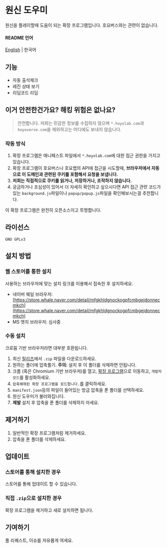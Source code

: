 # 원신 도우미
원신을 플레이할때 도움이 되는 확장 프로그램입니다. 호요버스와는 관련이 없습니다.
#### README 언어
[English](https://github.com/jwdjk392/genshin-helper/blob/main/README.md) | 한국어
## 기능
- 자동 출석체크
- 레진 상태 보기
- 리딤코드 리딤
## 이거 안전한건가요? 해킹 위험은 없나요?
> 안전합니다. 저희는 민감한 정보를 수집하지 않으며 ```*.hoyolab.com```과 ```hoyoverse.com```을 제외하고는 어디에도 보내지 않습니다.
### 작동 방식
1. 확장 프로그램은 매니페스트 파일에서 ```*.hoyolab.com```에 대한 접근 권한을 가지고 있습니다.
2. 확장 프로그램이 호요버스나 호요랩의 API에 접근을 시도할때, **브라우저에서 자동으로 이 도메인과 관련된 쿠키를 포함해서 요청을 보냅니다.**
3. **저희는 직접적으로 쿠키를 읽거나, 저장하거나, 조작하지 않습니다.**
4. 궁금하거나 조심성이 있어서 더 자세히 확인하고 싶으시다면 API 접근 관련 코드가 있는 ```background.js```파일이나 ```popup/popup.js```파일을 확인해보시는걸 추천합니다.

이 확장 프로그램은 완전히 오픈소스이고 투명합니다.

## 라이선스
```GNU GPLv3```
## 설치 방법
### 웹 스토어를 통한 설치
사용하는 브라우저에 맞는 설치 링크를 이용해서 접속한 후 설치하세요.
- 네이버 웨일 브라우저: [https://store.whale.naver.com/detail/mfgkhldgnockogpfcmbgejdonnecmkch](https://store.whale.naver.com/detail/mfgkhldgnockogpfcmbgejdonnecmkch)
- MS 엣지 브라우저: 심사중
### 수동 설치
크로뮴 기반 브라우저라면 대부분 호환됩니다.
1. 최신 [릴리즈](https://github.com/jwdjk392/genshin-helper/releases)에서 ```.zip``` 파일을 다운로드하세요.
2. 원하는 폴더에 압축풀기. **주의:** 설치 후 이 폴더를 삭제하면 안됩니다.
3. 크롬 (혹은 Chromium 기반 브라우저)를 열고, [확장 프로그램](chrome://extensions)으로 이동하고, ```개발자 모드```를 활성화하세요.
4. ```압축해제된 확장 프로그램을 로드합니다.```를 클릭하세요.
5. ```manifest.json```등의 파일이 들어있는 방금 압축을 푼 폴더를 선택하세요.
6. 원신 도우미가 불러와집니다.
7. **제발** 설치 후 압축을 푼 폴더를 삭제하지 마세요.
## 제거하기
1. 일반적인 확장 프로그램처럼 제거하세요.
2. 압축을 푼 폴더를 삭제하세요.
## 업데이트
### 스토어를 통해 설치한 경우
스토어를 통해 업데이트 할 수 있습니다.
### 직접 ```.zip```으로 설치한 경우
확장 프로그램을 제거하고 새로 설치하면 됩니다.

## 기여하기
풀 리퀘스트, 이슈를 자유롭게 여세요.